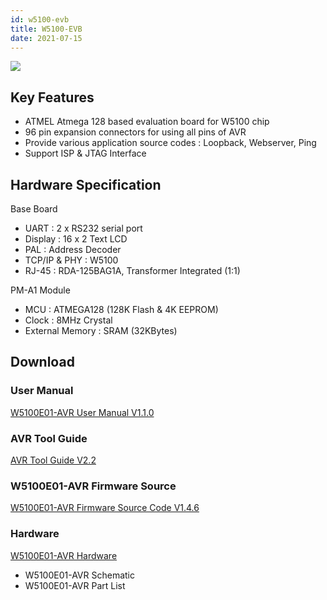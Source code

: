 ```yaml
---
id: w5100-evb
title: W5100-EVB
date: 2021-07-15
---
```


![](https://d3cmhcsnvv7jc.cloudfront.net/docs/img/products/w5100/W5100E01-AVR1.jpg)

## Key Features

- ATMEL Atmega 128 based evaluation board for W5100 chip
- 96 pin expansion connectors for using all pins of AVR
- Provide various application source codes : Loopback, Webserver, Ping
- Support ISP & JTAG Interface

## Hardware Specification

Base Board

- UART : 2 x RS232 serial port
- Display : 16 x 2 Text LCD
- PAL : Address Decoder
- TCP/IP & PHY : W5100
- RJ-45 : RDA-125BAG1A, Transformer Integrated (1:1)

PM-A1 Module

- MCU : ATMEGA128 (128K Flash & 4K EEPROM)
- Clock : 8MHz Crystal
- External Memory : SRAM (32KBytes)

## Download

### User Manual

<a href="https://d3cmhcsnvv7jc.cloudfront.net/docs/img/products/w5100/W5100E01-AVR_UM_v110e.pdf" target="_blank">W5100E01-AVR User Manual V1.1.0</a>

### AVR Tool Guide

<a href="https://d3cmhcsnvv7jc.cloudfront.net/docs/img/products/w5100/AVR_Tool_Guide_V2.2_Eng_.pdf" target="_blank">AVR Tool Guide V2.2</a>

### W5100E01-AVR Firmware Source

<a href="https://d3cmhcsnvv7jc.cloudfront.net/docs/img/products/w5100/W5100E01-AVR_v146.zip" target="_blank">W5100E01-AVR Firmware Source Code V1.4.6</a>

### Hardware

<a href="https://d3cmhcsnvv7jc.cloudfront.net/docs/img/products/w5100/w5100e01-avr-hw.zip" target="_blank">W5100E01-AVR Hardware</a>

- W5100E01-AVR Schematic
- W5100E01-AVR Part List